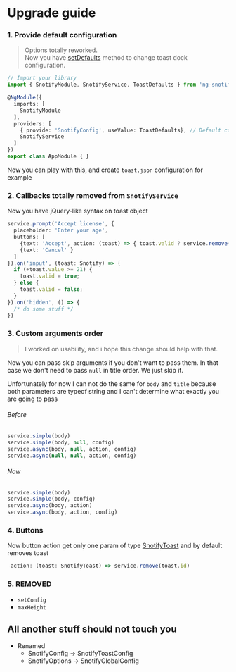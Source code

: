 # Upgrade guide

### 1. Provide default configuration

> Options totally reworked.  
  Now you have [setDefaults](../api/options.md#setting-default-configuration) method to change toast dock configuration.

```typescript
// Import your library
import { SnotifyModule, SnotifyService, ToastDefaults } from 'ng-snotify';

@NgModule({
  imports: [
    SnotifyModule
  ],
  providers: [
    { provide: 'SnotifyConfig', useValue: ToastDefaults}, // Default configuration
    SnotifyService
  ]
})
export class AppModule { }
```

Now you can play with this, and create `toast.json` configuration for example


### 2. Callbacks totally removed from `SnotifyService`

Now you have jQuery-like syntax on toast object

```typescript
service.prompt('Accept license', {
  placeholder: 'Enter your age',
  buttons: [
    {text: 'Accept', action: (toast) => { toast.valid ? service.remove(toast.id) : false }, bold: true},
    {text: 'Cancel' }
  ]
}).on('input', (toast: Snotify) => {
  if (+toast.value >= 21) {
    toast.valid = true;
  } else {
    toast.valid = false;
  }
}).on('hidden', () => {
  /* do some stuff */
})
```

### 3. Custom arguments order

> I worked on usability, and i hope this change should help with that.

Now you can pass skip arguments if you don't want to pass them.
In that case we don't need to pass `null` in title order. We just skip it.

Unfortunately for now I can not do the same for `body` and `title` because both parameters are typeof string and I can't determine what exactly you are going to pass

###### Before
```typescript
service.simple(body)
service.simple(body, null, config)
service.async(body, null, action, config)
service.async(null, null, action, config)
```

###### Now

```typescript
service.simple(body)
service.simple(body, config)
service.async(body, action)
service.async(body, action, config)
```

### 4. Buttons

Now button action get only one param of type [SnotifyToast](../api/model.md#snotifytoast) and by default removes toast

```typescript
 action: (toast: SnotifyToast) => service.remove(toast.id)
```


### 5. REMOVED
 - `setConfig`
 - `maxHeight`
 
 
## All another stuff should not touch you
- Renamed
  - SnotifyConfig -> SnotifyToastConfig
  - SnotifyOptions -> SnotifyGlobalConfig

